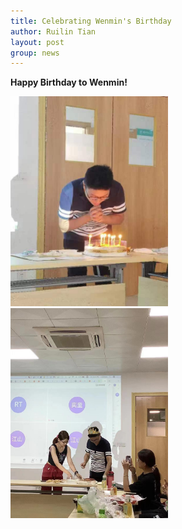 ```yaml
---
title: Celebrating Wenmin's Birthday
author: Ruilin Tian
layout: post
group: news
---
```

 **Happy Birthday to Wenmin!**

 <img src="/static/img/news/20220923_birthday1.jpeg" width="50%" alt="birthday" class="img-fluid"> 

 <img src="/static/img/news/20220923_birthday2.jpeg" width="50%" alt="birthday" class="img-fluid"> 

 






  



